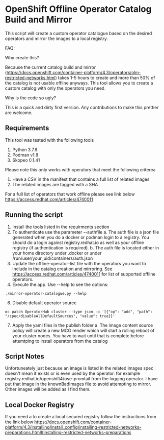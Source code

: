# OpenShift Offline Operator Catalog Build and Mirror

This script will create a custom operator catalogue based on the desired operators and mirror the images to a local registry.

FAQ:

Why create this?

Because the current catalog build and mirror (https://docs.openshift.com/container-platform/4.3/operators/olm-restricted-networks.html) takes 1-5 hours to create and more than 50% of the catalog is not usable offline anyways. This tool allows you to create a custom catalog with only the operators you need.

Why is the code so ugly?

This is a quick and dirty first version. Any contributions to make this prettier are welcome.

## Requirements

This tool was tested with the following tools

1. Python 3.7.6
2. Podman v1.8
3. Skopeo 0.1.41

Please note this only works with operators that meet the following criterea

1. Have a CSV in the manifest that contains a full list of related images
2. The related images are tagged with a SHA

For a full list of operators that work offline please see link below
<https://access.redhat.com/articles/4740011>

## Running the script

1. Install the tools listed in the requirments section
2. To authenticate use the parameter --authfile <pull-secret>
    a. The auth file is a json file generated when you do a docker or podman login to a registry. You should do a login against registry.redhat.io as well as your offline registry (if authentication is required).
    b. The auth file is located either in your home directory under .docker or under /run/user/your_uid/containers/auth.json
3. Update the offline-operator-list file with the operators you want to include in the catalog creation and mirroring. See <https://access.redhat.com/articles/4740011> for list of supported offline operators.
4. Execute the app. Use --help to see the options:
```Shell
./mirror-operator-catalogue.py --help
```
6. Disable default operator source
```Shell
oc patch OperatorHub cluster --type json -p '[{"op": "add", "path": "/spec/disableAllDefaultSources", "value": true}]'
```
7. Apply the yaml files in the publish folder
    a. The image content source policy will create a new MCO render which will start a rolling reboot of your cluster nodes. You have to wait until that is complete before attemtping to install operators from the catalog

## Script Notes

Unfortuneately just because an image is listed in the related images spec doesn't mean it exists or is even used by the operator. for example registry.redhat.io/openshift4/ose-promtail from the logging operator. I have put that image in the knownBadImages file to avoid attempting to mirror. Other images will be added as I find them.

## Local Docker Registry

If you need a to create a local secured registry follow the instructions from the link below
<https://docs.openshift.com/container-platform/4.3/installing/install_config/installing-restricted-networks-preparations.html#installing-restricted-networks-preparations>
